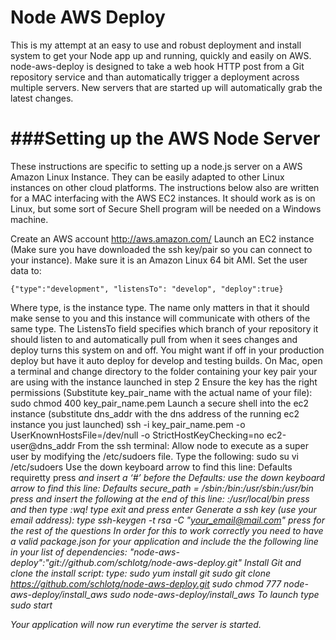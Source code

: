 Node AWS Deploy
=====
This is my attempt at an easy to use and robust deployment and install system to get your Node app up and running, quickly and easily on AWS. node-aws-deploy is designed to take a web hook HTTP post from a Git repository service and than automatically trigger a deployment across multiple servers. New servers that are started up will automatically grab the latest changes.

###Setting up the AWS Node Server
====
These instructions are specific to setting up a node.js server on a AWS Amazon Linux Instance. They can be easily adapted to other Linux instances on other cloud platforms. The instructions below also are written for a MAC interfacing with the AWS EC2 instances. It should work as is on Linux, but some sort of Secure Shell program will be needed on a Windows machine.

Create an AWS account http://aws.amazon.com/
Launch an EC2 instance (Make sure you have downloaded the ssh key/pair so you can connect to your instance). Make sure it is an Amazon Linux 64 bit AMI. Set the user data to:

    {"type":"development", "listensTo": "develop", "deploy":true}

Where type, is the instance type. The name only matters in that it should make sense to you and this instance will communicate with others of the same type. The ListensTo field specifies which branch of your repository it should listen to and automatically pull from when it sees changes and deploy turns this system on and off. You might want if off in your production deploy but have it auto deploy for develop and testing builds.
On Mac, open a terminal and change directory to the folder containing your key pair your are using with the instance launched in step 2
    Ensure the key has the right permissions (Substitute key_pair_name with the actual name of your file):
        sudo chmod 400 key_pair_name.pem
    Launch a secure shell into the ec2 instance (substitute dns_addr with the dns address of the running ec2 instance you just launched)
        ssh -i key_pair_name.pem -o UserKnownHostsFile=/dev/null -o StrictHostKeyChecking=no ec2-user@dns_addr
    From the ssh terminal:
        Allow node to execute as a super user by modifying the /etc/sudoers file. Type the following:
            sudo su
            vi /etc/sudoers
        Use the down keyboard arrow to find this line:
            	Defaults	requiretty
        press <i> and insert a ‘#’ before the Defaults:
        use the down keyboard arrow to find this line:
            Defaults	secure_path = /sbin:/bin:/usr/sbin:/usr/bin
        press and insert the following at the end of this line:
        	:/usr/local/bin
        press <esc> and then type :wq!
        type exit and press enter
Generate a ssh key (use your email address):
    type ssh-keygen -t rsa -C "your_email@mail.com"
    press <enter> for the rest of the questions
In order for this to work correctly you need to have a valid package.json for your application and include the the following line in your list of dependencies:
    	"node-aws-deploy":"git://github.com/schlotg/node-aws-deploy.git"
Install Git and clone the install script:
    type:
        sudo yum install git
        sudo git clone https://github.com/schlotg/node-aws-deploy.git
        sudo chmod 777 node-aws-deploy/install_aws
        sudo node-aws-deploy/install_aws
To launch type
    sudo start <your application name>

Your application will now run everytime the server is started.




